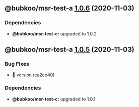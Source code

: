 ## @bubkoo/msr-test-a [1.0.6](https://github.com/bubkoo/monorepo-semantic-release/compare/@bubkoo/msr-test-a@1.0.5...@bubkoo/msr-test-a@1.0.6) (2020-11-03)





### Dependencies

* **@bubkoo/msr-test-c:** upgraded to 1.0.2

## @bubkoo/msr-test-a [1.0.5](https://github.com/bubkoo/monorepo-semantic-release/compare/@bubkoo/msr-test-a@1.0.4...@bubkoo/msr-test-a@1.0.5) (2020-11-03)


### Bug Fixes

* 🐛 version ([ca2ce40](https://github.com/bubkoo/monorepo-semantic-release/commit/ca2ce40dd5f237aced4be1185a0247112089a0b5))





### Dependencies

* **@bubkoo/msr-test-c:** upgraded to 1.0.1
